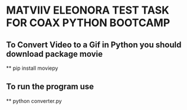 # MATVIIV ELEONORA TEST TASK FOR COAX PYTHON BOOTCAMP
## To Convert Video to a Gif in Python you should download package movie
** pip install moviepy

## To run the program use
** python converter.py

